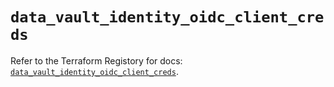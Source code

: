 # `data_vault_identity_oidc_client_creds`

Refer to the Terraform Registory for docs: [`data_vault_identity_oidc_client_creds`](https://registry.terraform.io/providers/hashicorp/vault/3.15.1/docs/data-sources/identity_oidc_client_creds).
